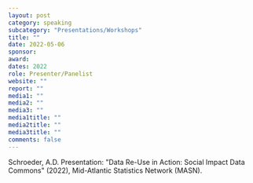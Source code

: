 ```yaml
---
layout: post
category: speaking
subcategory: "Presentations/Workshops"
title: ""
date: 2022-05-06
sponsor:
award:
dates: 2022
role: Presenter/Panelist
website: ""
report: ""
media1: ""
media2: ""
media3: ""
media1title: ""
media2title: ""
media3title: ""
comments: false
---
```


Schroeder, A.D. Presentation: "Data Re-Use in Action: Social Impact Data Commons" (2022), Mid-Atlantic Statistics Network (MASN).
